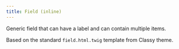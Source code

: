 ```yaml
---
title: Field (inline)
---
```


Generic field that can have a label and can contain multiple items.

Based on the standard `field.html.twig` template from Classy theme.

